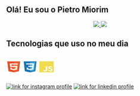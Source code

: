 ## Olá! Eu sou o Pietro Miorim 

<div align="center">
  	<a href="https://github.com/PietroMiorim">
  		<img height="160em" src="https://github-readme-stats.vercel.app/api?username=PietroMiorim&show_icons=true&theme=tokyonight&include_all_commits=true&count_private=true"/>
  		<img height="160em" src="https://github-readme-stats.vercel.app/api/top-langs/?username=PietroMiorim&layout=compact&langs_count=7&theme=tokyonight"/>
	</a>
</div>

## Tecnologias que uso no meu dia

  <div style="display: inline_block"><br>
  <img align="center" alt="Pietro-HTML" height="30" width="40" src="https://raw.githubusercontent.com/devicons/devicon/master/icons/html5/html5-original.svg">
  <img align="center" alt="Pietro-CSS" height="30" width="40" src="https://raw.githubusercontent.com/devicons/devicon/master/icons/css3/css3-original.svg">
  <img align="center" alt="Pietro-JS icon" height="30" width="40" src="https://raw.githubusercontent.com/devicons/devicon/master/icons/javascript/javascript-plain.svg">
</div>
  
  ##
  
  <a style="display:inline-block" href="https://instagram.com/Pmiorim" target="_blank"><img alt="link for instagram profile" title="My Instagram profile" src="https://img.shields.io/badge/Instagram-E4405F?style=for-the-badge&logo=instagram&logoColor=white" /></a>
  <a style="display:inline-block" href="https://linkedin.com/in/Pietro Miorim/" target="_blank"><img alt="link for linkedin profile" title="My LinkedIn profile" src="https://img.shields.io/badge/LinkedIn-0077B5?style=for-the-badge&logo=linkedin&logoColor=white" /></a>
 
